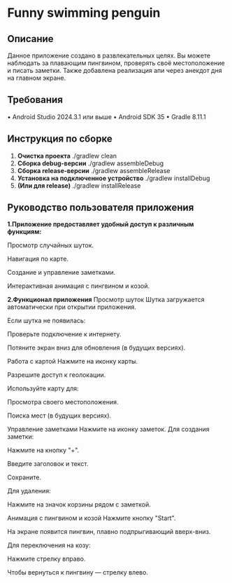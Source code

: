 # Funny swimming penguin

## Описание

Данное приложение создано в развлекательных целях. Вы можете наблюдать за плавающим пингвином, 
проверять своё местоположение и писать заметки. Также добавлена реализация апи через анекдот дня на главном экране.


## Требования

•   Android Studio 2024.3.1 или выше
•   Android SDK 35
•   Gradle 8.11.1 

## Инструкция по сборке

1.  **Очистка проекта**
    ./gradlew clean
2. **Сборка debug-версии**
   ./gradlew assembleDebug
4. **Сборка release-версии**
   ./gradlew assembleRelease
6. **Установка на подключенное устройство**
   ./gradlew installDebug
8. **(Или для release)**
   ./gradlew installRelease


## Руководство пользователя приложения
**1.Приложение предоставляет удобный доступ к различным функциям:**

Просмотр случайных шуток.

Навигация по карте.

Создание и управление заметками.

Интерактивная анимация с пингвином и козой.

**2.Функционал приложения**
Просмотр шуток
Шутка загружается автоматически при открытии приложения.

Если шутка не появилась:

Проверьте подключение к интернету.

Потяните экран вниз для обновления (в будущих версиях).

Работа с картой
Нажмите на иконку карты.

Разрешите доступ к геолокации.

Используйте карту для:

Просмотра своего местоположения.

Поиска мест (в будущих версиях).

Управление заметками
Нажмите на иконку заметок.
Для создания заметки:

Нажмите на кнопку "+".

Введите заголовок и текст.

Сохраните.

Для удаления:

Нажмите на значок корзины рядом с заметкой.

Анимация с пингвином и козой
Нажмите кнопку "Start".

На экране появится пингвин, плавно подпрыгивающий вверх-вниз.

Для переключения на козу:

Нажмите стрелку вправо.

Чтобы вернуться к пингвину — стрелку влево.
